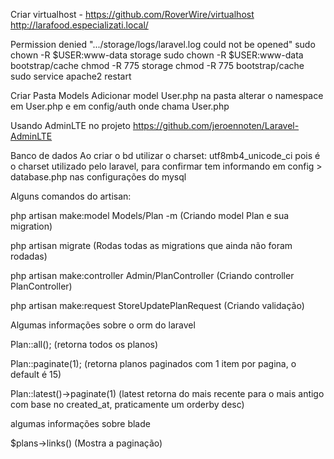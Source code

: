 Criar virtualhost - https://github.com/RoverWire/virtualhost
http://larafood.especializati.local/


Permission denied ".../storage/logs/laravel.log could not be opened"
sudo chown -R $USER:www-data storage
sudo chown -R $USER:www-data bootstrap/cache
chmod -R 775 storage
chmod -R 775 bootstrap/cache
sudo service apache2 restart

Criar Pasta Models 
Adicionar model User.php na pasta
alterar o namespace em User.php e em config/auth onde chama User.php


Usando AdminLTE no projeto 
https://github.com/jeroennoten/Laravel-AdminLTE


Banco de dados
Ao criar o bd utilizar o charset: utf8mb4_unicode_ci
pois é o charset utilizado pelo laravel, para confirmar tem informando em config > database.php nas configurações do mysql


Alguns comandos do artisan:

php artisan make:model Models/Plan -m (Criando model Plan e sua migration)

php artisan migrate (Rodas todas as migrations que ainda não foram rodadas)

php artisan make:controller Admin/PlanController (Criando controller PlanController)

php artisan make:request StoreUpdatePlanRequest (Criando validação)


Algumas informações sobre o orm do laravel

Plan::all(); (retorna todos os planos)

Plan::paginate(1); (retorna planos paginados com 1 item por pagina, o default é 15)

Plan::latest()->paginate(1) (latest retorna do mais recente para o mais antigo com base no created_at,  praticamente um orderby desc)





algumas informações sobre blade 

$plans->links()  (Mostra a paginação)
